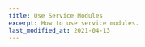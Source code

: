 ```yaml
---
title: Use Service Modules
excerpt: How to use service modules.
last_modified_at: 2021-04-13
---
```

